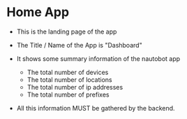 # Home App

- This is the landing page of the app
- The Title / Name of the App is "Dashboard"
- It shows some summary information of the nautobot app
  - The total number of devices
  - The total number of locations
  - The total number of ip addresses
  - The total number of prefixes

- All this information MUST be gathered by the backend. 
